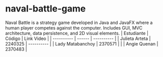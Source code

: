 # naval-battle-game
Naval Battle is a strategy game developed in Java and JavaFX where a human player competes against the computer. Includes GUI, MVC architecture, data persistence, and 2D visual elements.
| Estudiante | Código | Link Video |
| ---------- | ------ | ---------- |
| Julieta Arteta | 2240325 | ---------- |
| Lady Matabanchoy |     2370571   |            |
| Angie Quenan |  2370483  |
